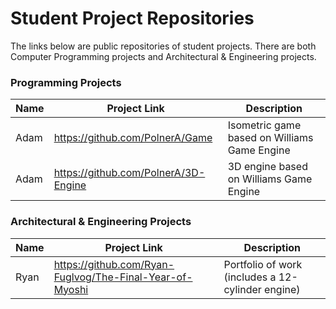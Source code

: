 # Student Project Repositories

The links below are public repositories of student projects.  There are both Computer Programming projects and Architectural & Engineering projects.

### Programming Projects
Name | Project Link | Description
---- | ------------ | -----------
Adam | https://github.com/PolnerA/Game | Isometric game based on Williams Game Engine
Adam | https://github.com/PolnerA/3D-Engine | 3D engine based on Williams Game Engine

### Architectural & Engineering Projects
Name | Project Link | Description
---- | ------------ | -----------
Ryan | https://github.com/Ryan-Fuglvog/The-Final-Year-of-Myoshi | Portfolio of work (includes a 12-cylinder engine)

